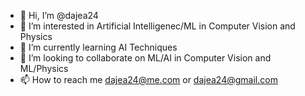 - 👋 Hi, I’m @dajea24
- 👀 I’m interested in Artificial Intelligenec/ML in Computer Vision and Physics
- 🌱 I’m currently learning AI Techniques 
- 💞️ I’m looking to collaborate on ML/AI in Computer Vision and ML/Physics 
- 📫 How to reach me dajea24@me.com or dajea24@gmail.com

<!---
dajea24/dajea24 is a ✨ AI/ML Specialist ✨ repository because its `README.md` (this file) appears on your GitHub profile.
You can click the Preview link to take a look at your changes.
--->
